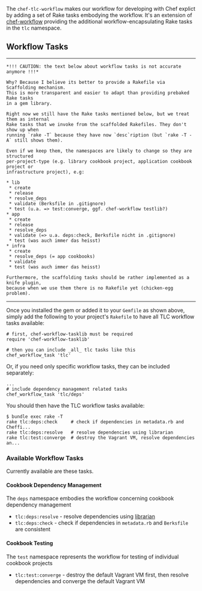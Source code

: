 The `chef-tlc-workflow` makes our workflow for developing with Chef explict by adding a set of Rake tasks embodying the workflow. It's an extension of [chef-workflow](https://github.com/chef-workflow/chef-workflow) providing the additional workflow-encapsulating Rake tasks in the `tlc` namespace.

## Workflow Tasks

-------------------------

    *!!! CAUTION: the text below about workflow tasks is not accurate anymore !!!*

    Why? Because I believe its better to provide a Rakefile via Scaffolding mechanism. 
    This is more transparent and easier to adapt than providing prebaked Rake tasks 
    in a gem library.

    Right now we still have the Rake tasks mentioned below, but we treat them as internal
    Rake tasks that we invoke from the scaffolded Rakefiles. They don't show up when 
    running `rake -T` because they have now `desc`ription (but `rake -T -A` still shows them).

    Even if we keep them, the namespaces are likely to change so they are structured 
    per-project-type (e.g. library cookbook project, application cookbook project or
    infrastructure project), e.g:

    * lib
     * create
     * release
     * resolve_deps
     * validate (Berksfile in .gitignore)
     * test (u.a. => test:converge, ggf. chef-workflow testlib?)
    * app
     * create
     * release
     * resolve_deps
     * validate (=> u.a. deps:check, Berksfile nicht in .gitignore)
     * test (was auch immer das heisst)
    * infra
     * create
     * resolve_deps (= app cookbooks)
     * validate
     * test (was auch immer das heisst)

    Furthermore, the scaffolding tasks should be rather implemented as a knife plugin, 
    because when we use them there is no Rakefile yet (chicken-egg problem).

-------------------------

Once you installed the gem or added it to your `Gemfile` as shown above, simply add the following to your project's `Rakefile` to have all TLC workflow tasks available:

    # first, chef-workflow-tasklib must be required
    require 'chef-workflow-tasklib'

    # then you can include _all_ tlc tasks like this
    chef_workflow_task 'tlc'

Or, if you need only specific workflow tasks, they can be included separately:

    ...
    # include dependency management related tasks
    chef_workflow_task 'tlc/deps'

You should then have the TLC workflow tasks available: 

    $ bundle exec rake -T
    rake tlc:deps:check     # check if dependencies in metadata.rb and Cheffi...
    rake tlc:deps:resolve   # resolve dependencies using librarian
    rake tlc:test:converge  # destroy the Vagrant VM, resolve dependencies an...

### Available Workflow Tasks

Currently available are these tasks.

#### Cookbook Dependency Management

The `deps` namespace embodies the workflow concerning cookbook dependency management
  
 * `tlc:deps:resolve` - resolve dependencies using [librarian](https://github.com/applicationsonline/librarian)
 * `tlc:deps:check` - check if dependencies in `metadata.rb` and `Berksfile` are consistent

#### Cookbook Testing

The `test` namespace represents the workflow for testing of individual cookbook projects

 * `tlc:test:converge` - destroy the default Vagrant VM first, then resolve dependencies and converge the default Vagrant VM
